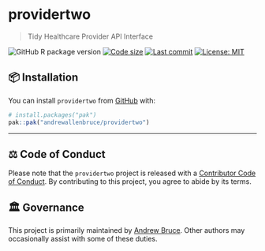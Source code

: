 
<!-- README.md is generated from README.Rmd. Please edit that file -->

# providertwo

> Tidy Healthcare Provider API Interface

<!-- badges: start -->

![GitHub R package
version](https://img.shields.io/github/r-package/v/andrewallenbruce/providertwo?style=flat-square&logo=R&label=Package&color=%23192a38)
[![Code
size](https://img.shields.io/github/languages/code-size/andrewallenbruce/providertwo.svg)](https://github.com/andrewallenbruce/providertwo)
[![Last
commit](https://img.shields.io/github/last-commit/andrewallenbruce/providertwo.svg)](https://github.com/andrewallenbruce/providertwo/commits/master)
[![License:
MIT](https://img.shields.io/badge/license-MIT-blue.svg)](https://choosealicense.com/licenses/mit/)

<!-- badges: end -->

## :package: Installation

You can install `providertwo` from [GitHub](https://github.com/) with:

``` r
# install.packages("pak")
pak::pak("andrewallenbruce/providertwo")
```

------------------------------------------------------------------------

## :balance_scale: Code of Conduct

Please note that the `providertwo` project is released with a
[Contributor Code of
Conduct](https://andrewallenbruce.github.io/providertwo/CODE_OF_CONDUCT.html).
By contributing to this project, you agree to abide by its terms.

## :classical_building: Governance

This project is primarily maintained by [Andrew
Bruce](https://github.com/andrewallenbruce). Other authors may
occasionally assist with some of these duties.

